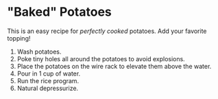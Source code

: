 # "Baked" Potatoes

This is an easy recipe for *perfectly cooked* potatoes. Add your favorite topping!

1. Wash potatoes.
1. Poke tiny holes all around the potatoes to avoid explosions.
1. Place the potatoes on the wire rack to elevate them above the water.
1. Pour in 1 cup of water.
1. Run the rice program.
1. Natural depressurize.
